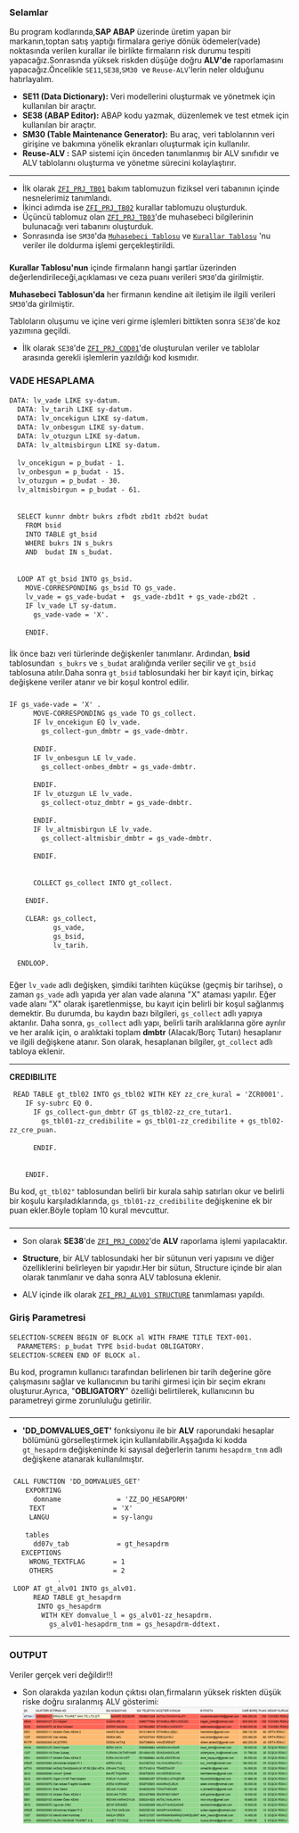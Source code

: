 ### Selamlar
 Bu program kodlarında,**SAP ABAP** üzerinde üretim yapan bir markanın,toptan satış yaptığı firmalara geriye dönük ödemeler(vade) noktasında verilen kurallar ile birlikte firmaların risk durumu tespiti yapacağız.Sonrasında yüksek riskden düşüğe  doğru **ALV'de**  raporlamasını yapacağız.Öncelikle `SE11`,`SE38`,`SM30 `ve `Reuse-ALV`'lerin neler olduğunu hatırlayalım.

- **SE11 (Data Dictionary):** Veri modellerini oluşturmak ve yönetmek için kullanılan bir araçtır. 
- **SE38 (ABAP Editor):** ABAP kodu yazmak, düzenlemek ve test etmek için kullanılan bir araçtır.
- **SM30 (Table Maintenance Generator):** Bu araç, veri tablolarının veri girişine ve bakımına yönelik ekranları oluşturmak için kullanılır.
- **Reuse-ALV :** SAP sistemi için önceden tanımlanmış bir ALV sınıfıdır ve ALV tablolarını oluşturma ve yönetme sürecini kolaylaştırır.

****
- İlk olarak [`ZFI_PRJ_TB01`](https://github.com/frkylmz5234/SAP-ABAP/blob/main/ZFI_PRJ_TB01.png) bakım tablomuzun fiziksel veri tabanının içinde nesnelerimiz tanımlandı.
- İkinci adımda ise [`ZFI_PRJ_TB02`](https://github.com/frkylmz5234/SAP-ABAP/blob/main/ZFI_PRJ_TB02.png) kurallar tablomuzu oluşturduk.
- Üçüncü tablomuz olan [`ZFI_PRJ_TB03`](https://github.com/frkylmz5234/SAP-ABAP/blob/main/ZFI_PRJ_TB03.png)'de muhasebeci bilgilerinin bulunacağı veri tabanını oluşturduk.
- Sonrasında ise `SM30`'da [`Muhasebeci Tablosu`](https://github.com/frkylmz5234/SAP-ABAP/blob/main/ZFI_PRJ_TB03.XLSX) ve [`Kurallar Tablosu`](https://github.com/frkylmz5234/SAP-ABAP/blob/main/ZFI_PRJ_TB02.XLSX) 'nu veriler ile doldurma işlemi gerçekleştirildi.

### 
**Kurallar Tablosu'nun** içinde firmaların hangi şartlar üzerinden değerlendirileceği,açıklaması ve ceza puanı verileri `SM30`'da girilmiştir.

**Muhasebeci Tablosun'da** her firmanın kendine ait  iletişim ile ilgili verileri `SM30`'da girilmiştir.
 
Tabloların oluşumu ve içine veri girme işlemleri bittikten sonra `SE38`'de koz yazımına geçildi.

- İlk olarak `SE38`'de [`ZFI_PRJ_COD01`](https://github.com/frkylmz5234/SAP-ABAP/blob/main/ZFI_PRJ_COD01)'de oluşturulan veriler ve tablolar arasında gerekli işlemlerin yazıldığı kod kısmıdır.
### 
### VADE HESAPLAMA
```
DATA: lv_vade LIKE sy-datum.
  DATA: lv_tarih LIKE sy-datum.
  DATA: lv_oncekigun LIKE sy-datum.
  DATA: lv_onbesgun LIKE sy-datum.
  DATA: lv_otuzgun LIKE sy-datum.
  DATA: lv_altmisbirgun LIKE sy-datum.

  lv_oncekigun = p_budat - 1.
  lv_onbesgun = p_budat - 15.
  lv_otuzgun = p_budat - 30.
  lv_altmisbirgun = p_budat - 61.


  SELECT kunnr dmbtr bukrs zfbdt zbd1t zbd2t budat
    FROM bsid
    INTO TABLE gt_bsid
    WHERE bukrs IN s_bukrs
    AND  budat IN s_budat.


  LOOP AT gt_bsid INTO gs_bsid.
    MOVE-CORRESPONDING gs_bsid TO gs_vade.
    lv_vade = gs_vade-budat +  gs_vade-zbd1t + gs_vade-zbd2t .
    IF lv_vade LT sy-datum.
      gs_vade-vade = 'X'.

    ENDIF.
```
### 
İlk önce bazı veri türlerinde değişkenler tanımlanır. Ardından, **bsid** tablosundan` s_bukrs` ve `s_budat` aralığında veriler seçilir ve `gt_bsid` tablosuna atılır.Daha sonra `gt_bsid` tablosundaki her bir kayıt için, birkaç değişkene veriler atanır ve bir koşul kontrol edilir.

### 


```
IF gs_vade-vade = 'X' .
      MOVE-CORRESPONDING gs_vade TO gs_collect.
      IF lv_oncekigun EQ lv_vade.
        gs_collect-gun_dmbtr = gs_vade-dmbtr.

      ENDIF.
      IF lv_onbesgun LE lv_vade.
        gs_collect-onbes_dmbtr = gs_vade-dmbtr.

      ENDIF.
      IF lv_otuzgun LE lv_vade.
        gs_collect-otuz_dmbtr = gs_vade-dmbtr.

      ENDIF.
      IF lv_altmisbirgun LE lv_vade.
        gs_collect-altmisbir_dmbtr = gs_vade-dmbtr.

      ENDIF.


      COLLECT gs_collect INTO gt_collect.

    ENDIF.

    CLEAR: gs_collect,
           gs_vade,
           gs_bsid,
           lv_tarih.

  ENDLOOP.
```
### 
Eğer `lv_vade` adlı değişken, şimdiki tarihten küçükse (geçmiş bir tarihse), o zaman `gs_vade` adlı yapıda yer alan vade alanına "X" ataması yapılır.
Eğer vade alanı "X" olarak işaretlenmişse, bu kayıt için belirli bir koşul sağlanmış demektir. Bu durumda, bu kaydın bazı bilgileri, `gs_collect` adlı yapıya aktarılır.
Daha sonra, `gs_collect` adlı yapı, belirli tarih aralıklarına göre ayrılır ve her aralık için, o aralıktaki toplam **dmbtr** (Alacak/Borç Tutarı) hesaplanır ve ilgili değişkene atanır.
Son olarak, hesaplanan bilgiler, `gt_collect` adlı tabloya eklenir.
****



**CREDIBILITE**

```
 READ TABLE gt_tbl02 INTO gs_tbl02 WITH KEY zz_cre_kural = 'ZCR0001'.
    IF sy-subrc EQ 0.
      IF gs_collect-gun_dmbtr GT gs_tbl02-zz_cre_tutar1.
        gs_tbl01-zz_credibilite = gs_tbl01-zz_credibilite + gs_tbl02-zz_cre_puan.

      ENDIF.


    ENDIF.
```

Bu kod, `gt_tbl02"` tablosundan belirli bir kurala sahip satırları okur ve belirli bir koşulu karşıladıklarında, `gs_tbl01-zz_credibilite` değişkenine ek bir puan ekler.Böyle toplam 10 kural mevcuttur.


### 
****

- Son olarak **SE38**'de [`ZFI_PRJ_COD02`](https://github.com/frkylmz5234/SAP-ABAP/blob/main/ZFI_PRJ_COD02)'de **ALV** raporlama işlemi yapılacaktır.

- **Structure**, bir ALV tablosundaki her bir sütunun veri yapısını ve diğer özelliklerini belirleyen bir yapıdır.Her bir sütun, Structure içinde bir alan olarak tanımlanır ve daha sonra ALV tablosuna eklenir.
- ALV içinde ilk olarak [`ZFI_PRJ_ALV01 STRUCTURE`](https://github.com/frkylmz5234/SAP-ABAP/blob/main/ZFI_PRJ_ALV01%20STRUCTURE.png) tanımlaması yapıldı.

### Giriş Parametresi

```
SELECTION-SCREEN BEGIN OF BLOCK al WITH FRAME TITLE TEXT-001.
  PARAMETERS: p_budat TYPE bsid-budat OBLIGATORY.
SELECTION-SCREEN END OF BLOCK al.
```

Bu kod, programın kullanıcı tarafından belirlenen bir tarih değerine göre çalışmasını sağlar ve kullanıcının bu tarihi girmesi için bir seçim ekranı oluşturur.Ayrıca, "**OBLIGATORY**" özelliği belirtilerek, kullanıcının bu parametreyi girme zorunluluğu getirilir.


### 
****
- **'DD_DOMVALUES_GET'** fonksiyonu ile bir **ALV** raporundaki hesaplar bölümünü görselleştirmek için kullanılabilir.Aşşağıda ki kodda `gt_hesapdrm` değişkeninde ki sayısal değerlerin tanımı `hesapdrm_tnm` adlı değişkene atanarak kullanılmıştır.
### 
```
 CALL FUNCTION 'DD_DOMVALUES_GET'
    EXPORTING
      domname              = 'ZZ_DO_HESAPDRM'
     TEXT                 = 'X'
     LANGU                = sy-langu

    tables
      dd07v_tab            = gt_hesapdrm
   EXCEPTIONS
     WRONG_TEXTFLAG       = 1
     OTHERS               = 2
            .
 LOOP AT gt_alv01 INTO gs_alv01.
      READ TABLE gt_hesapdrm
       INTO gs_hesapdrm
        WITH KEY domvalue_l = gs_alv01-zz_hesapdrm.
          gs_alv01-hesapdrm_tnm = gs_hesapdrm-ddtext.
```


****
### 
### OUTPUT
 Veriler gerçek veri değildir!!!
- Son olarakda yazılan kodun çıktısı olan,firmaların yüksek riskten düşük riske doğru sıralanmış ALV gösterimi:
![OUTPUT](OUTPUT.png)




